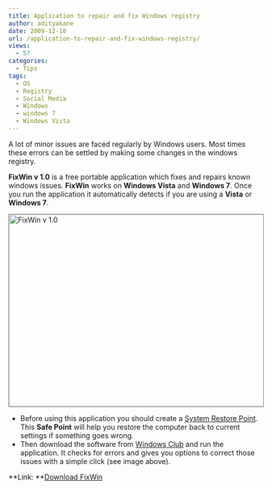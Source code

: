 ```yaml
---
title: Application to repair and fix Windows registry
author: adityakane
date: 2009-12-10
url: /application-to-repair-and-fix-windows-registry/
views:
  - 57
categories:
  - Tips
tags:
  - OS
  - Registry
  - Social Media
  - Windows
  - windows 7
  - Windows Vista
---
```

A lot of minor issues are faced regularly by Windows users. Most times these errors can be settled by making some changes in the windows registry.

**FixWin v 1.0** is a free portable application which fixes and repairs known windows issues. **FixWin** works on **Windows Vista** and **Windows 7**. Once you run the application it automatically detects if you are using a **Vista** or **Windows 7**.

<a href="http://www.thewindowsclub.com/repair-fix-windows-7-vista-problems-with-fixwin-utility#more-4827" onclick="_gaq.push(['_trackEvent', 'outbound-article', 'http://www.thewindowsclub.com/repair-fix-windows-7-vista-problems-with-fixwin-utility#more-4827', '']);" ><img class="alignnone size-full wp-image-17729" style="border: 1px solid grey" title="FixWin v 1.0" src="http://cdn.devilsworkshop.org/files/2009/12/fix_win_1.png" alt="FixWin v 1.0" width="550" height="380" /></a>

  * Before using this application you should create a <a href="http://windows.microsoft.com/en-US/windows-vista/What-is-System-Restore" onclick="_gaq.push(['_trackEvent', 'outbound-article', 'http://windows.microsoft.com/en-US/windows-vista/What-is-System-Restore', 'System Restore Point']);" >System Restore Point</a>. This **Safe Point** will help you restore the computer back to current settings if something goes wrong.
  * Then download the software from <a href="http://www.thewindowsclub.com/repair-fix-windows-7-vista-problems-with-fixwin-utility#more-4827" onclick="_gaq.push(['_trackEvent', 'outbound-article', 'http://www.thewindowsclub.com/repair-fix-windows-7-vista-problems-with-fixwin-utility#more-4827', 'Windows Club']);" >Windows Club</a> and run the application. It checks for errors and gives you options to correct those issues with a simple click (see image above).

**Link: **<a href="http://www.thewindowsclub.com/repair-fix-windows-7-vista-problems-with-fixwin-utility#more-4827" onclick="_gaq.push(['_trackEvent', 'outbound-article', 'http://www.thewindowsclub.com/repair-fix-windows-7-vista-problems-with-fixwin-utility#more-4827', 'Download FixWin']);" >Download FixWin</a>
